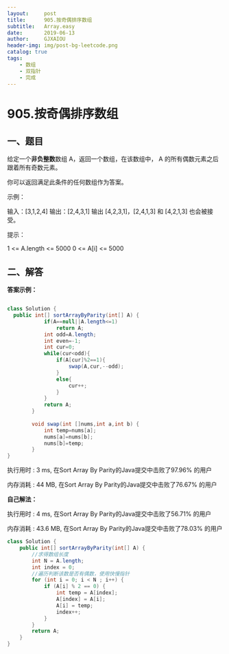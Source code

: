 ```yaml
---
layout:     post
title:      905.按奇偶排序数组
subtitle:   Array.easy
date:       2019-06-13
author:     GJXAIOU
header-img: img/post-bg-leetcode.png
catalog: true
tags:
    - 数组
	- 双指针
	- 完成 
---
```




# 905.按奇偶排序数组

## 一、题目


给定一个**非负整数**数组 A，返回一个数组，在该数组中， A 的所有偶数元素之后跟着所有奇数元素。

你可以返回满足此条件的任何数组作为答案。

 

示例：

输入：[3,1,2,4]
输出：[2,4,3,1]
输出 [4,2,3,1]，[2,4,1,3] 和 [4,2,1,3] 也会被接受。


提示：

1 <= A.length <= 5000
0 <= A[i] <= 5000




## 二、解答



**答案示例：**

```java

class Solution {
  public int[] sortArrayByParity(int[] A) {
	        if(A==null||A.length<=1)
	            return A;
	        int odd=A.length;
	        int even=-1;
	        int cur=0;
	        while(cur<odd){
	            if(A[cur]%2==1){
	                swap(A,cur,--odd);
	            }
	            else{
	                cur++;
	            }
	        }
	        return A;
	    }
	    
	    void swap(int []nums,int a,int b) {
			int temp=nums[a];
			nums[a]=nums[b];
			nums[b]=temp;
		}
}

```

执行用时 : 3 ms, 在Sort Array By Parity的Java提交中击败了97.96% 的用户

内存消耗 : 44 MB, 在Sort Array By Parity的Java提交中击败了76.67% 的用户


**自己解法：**


执行用时 : 4 ms, 在Sort Array By Parity的Java提交中击败了56.71% 的用户

内存消耗 : 43.6 MB, 在Sort Array By Parity的Java提交中击败了78.03% 的用户
```java
class Solution {
    public int[] sortArrayByParity(int[] A) {
        //求得数组长度
        int N = A.length;
        int index = 0;
        //遍历判断该数是否有偶数，使用快慢指针
        for (int i = 0; i < N ; i++) {
            if (A[i] % 2 == 0) {
                int temp = A[index];
                A[index] = A[i];
                A[i] = temp;
                index++;
            }
        }
        return A;
    }
}

```



